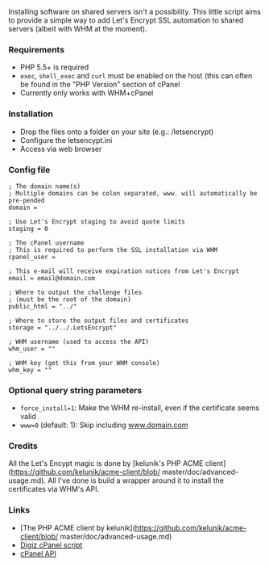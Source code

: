 


Installing software on shared servers isn't a possibility. This little script aims to provide a simple way to add Let's Encrypt SSL automation to shared servers (albeit with WHM at the moment). 


### Requirements

- PHP 5.5+ is required
- ```exec```, ```shell_exec``` and ```curl``` must be enabled on the host (this can often be found in the "PHP Version" section of cPanel
- Currently only works with WHM+cPanel


### Installation

- Drop the files onto a folder on your site (e.g.: /letsencrypt)
- Configure the letsencypt.ini
- Access via web browser


### Config file

	; The domain name(s)
	; Multiple domains can be colon separated, www. will automatically be pre-pended
	domain = 

	; Use Let's Encrypt staging to avoid quote limits
	staging = 0

	; The cPanel username
	; This is required to perform the SSL installation via WHM
	cpanel_user = 

	; This e-mail will receive expiration notices from Let's Encrypt
	email = email@domain.com

	; Where to output the challenge files 
	; (must be the root of the domain)
	public_html = "../"

	; Where to store the output files and certificates
	storage = "../../.LetsEncrypt"

	; WHM username (used to access the API)
	whm_user = ""

	; WHM key (get this from your WHM console)
	whm_key = ""



### Optional query string parameters

- ```force_install=1```: Make the WHM re-install, even if the certificate seems valid
- ```www=0``` (default: 1): Skip including www.domain.com


### Credits 

All the Let's Encypt magic is done by  [kelunik's PHP ACME client](https://github.com/kelunik/acme-client/blob/
master/doc/advanced-usage.md). All I've done is build a wrapper around it to install the certificates via WHM's API. 

### Links

- [The PHP ACME client by kelunik](https://github.com/kelunik/acme-client/blob/
master/doc/advanced-usage.md)
- [Digiz cPanel script](https://digitz.org/blog/lets-encrypt-cpanel-script/)
- [cPanel API](https://documentation.cpanel.net/display/SDK/Guide+to+WHM+API+1)


	